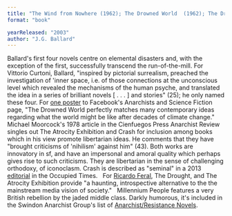 ```yaml
---
title: "The Wind from Nowhere (1962); The Drowned World  (1962); The Drought (1965); The Crystal World (1966); The Atrocity Exhibition  (1970); Crash (1973); Millennium People"
format: "book"

yearReleased: "2003"
author: "J.G. Ballard"
---
```

Ballard's first four novels centre on elemental disasters  and, with the exception of the first, successfully transcend the  run-of-the-mill. For Vittorio Curtoni, Ballard, "inspired by pictorial  surrealism, preached the investigation of 'inner space, i.e. of those  connections at the unconscious level which revealed the mechanisms of the human  psyche, and translated the idea in a series of brilliant novels [ . . . ] and  stories" (25); he only named these four. For <a href="https://www.facebook.com/pages/Anarchists-and-Science-Fiction/1454355641446975?fref=ts"> one poster</a> to Facebook's Anarchists and Science Fiction page, "The  Drowned World    perfectly matches many contemporary ideas regarding what the world might be like  after decades of climate change."
 
Michael Moorcock's 1978 article in the Cienfuegos Press Anarchist Review singles out  The Atrocity Exhibition and Crash for inclusion among books which in his view promote libertarian ideas. He comments that they have  "brought criticisms of 'nihilism' against him" (43). Both works are innovatory in sf, and have an impersonal and amoral quality which perhaps gives rise to such criticisms. They are libertarian in the sense of challenging orthodoxy, of iconoclasm. Crash is described as "seminal" in a 2013 <a href="https://theoccupiedtimes.org/?p=12431">editorial</a> in the Occupied  Times.
 
For <a href="http://dailyanarchist.com/2013/08/16/science-fiction-and-the-stateless-society/"> Ricardo Feral</a>, The Drought, and The Atrocity Exhibition  provide "a haunting, introspective alternative to the the mainstream media  vision of society."
 
Millennium People features a very  British rebellion by the jaded middle class. Darkly humorous, it's included in  the Swindon Anarchist Group's list of <a href="https://swindonanarchistgroup.wordpress.com/2009/01/08/anarchistresistance-novels/"> Anarchist/Resistance Novels</a>.